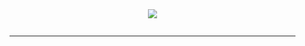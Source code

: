 ﻿<div align="center">
  <img src="//i0.hdslb.com/bfs/album/4b673c1d3c7baf60ee5fbeb606607aa0396f03ec.png＠.webp"><br><br>
</div>

-----------------